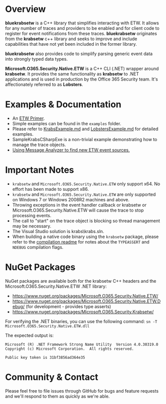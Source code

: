 
Overview
========

**bluekrabsetw** is a C++ library that simplifies interacting with ETW. It allows for any number of traces and providers to be enabled and for client code to register for event notifications from these traces. **bluekrabsetw** originates from the **krabsetw** c++ library and seeks to improve and include capabilities that have not yet been included in the former library.

**bluekrabsetw** also provides code to simplify parsing generic event data into strongly typed data types.

**Microsoft.O365.Security.Native.ETW** is a C++ CLI (.NET) wrapper around **krabsetw**. It provides the same functionality as **krabsetw** to .NET applications and is used in production by the Office 365 Security team. It's affectionately referred to as **Lobsters**.

Examples & Documentation
========

* An [ETW Primer](docs/EtwPrimer.md).
* Simple examples can be found in the `examples` folder.
* Please refer to [KrabsExample.md](docs/KrabsExample.md) and [LobstersExample.md](docs/LobstersExample.md) for detailed examples.
* SampleKrabsCSharpExe is a non-trivial example demonstrating how to manage the trace objects.
* [Using Message Analyzer to find new ETW event sources.](docs/UsingMessageAnalyzerToFindETWSources.md)

Important Notes
==============
* `krabsetw` and `Microsoft.O365.Security.Native.ETW` only support x64. No effort has been made to support x86.
* `krabsetw` and `Microsoft.O365.Security.Native.ETW` are only supported on Windows 7 or Windows 2008R2 machines and above.
* Throwing exceptions in the event handler callback or krabsetw or Microsoft.O365.Security.Native.ETW will cause the trace to stop processing events.
* The call to "start" on the trace object is blocking so thread management may be necessary.
* The Visual Studio solution is krabs\krabs.sln.
* When building a native code binary using the `krabsetw` package, please refer to the [compilation readme](krabs/README.md) for notes about the `TYPEASSERT` and `NDEBUG` compilation flags.

NuGet Packages
==============
NuGet packages are available both for the krabsetw C++ headers and the Microsoft.O365.Security.Native.ETW .NET library:
* https://www.nuget.org/packages/Microsoft.O365.Security.Native.ETW/
* https://www.nuget.org/packages/Microsoft.O365.Security.Native.ETW.Debug/ (for development - provides type asserts)
* https://www.nuget.org/packages/Microsoft.O365.Security.Krabsetw/

For verifying the .NET binaries, you can use the following command:
`sn -T Microsoft.O365.Security.Native.ETW.dll`

The expected output is:
```
Microsoft (R) .NET Framework Strong Name Utility  Version 4.0.30319.0
Copyright (c) Microsoft Corporation.  All rights reserved.

Public key token is 31bf3856ad364e35
```

Community & Contact
==============
Please feel free to file issues through GitHub for bugs and feature requests and we'll respond to them as quickly as we're able.
